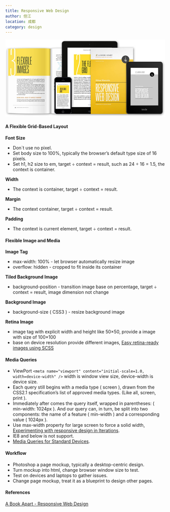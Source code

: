 ```yaml
---
title: Responsive Web Design
author: 但江
location: 成都 
category: design
---
```


![Responsive Web Design](/images/responsive-web-design.jpg)

#### A Flexible Grid-Based Layout

**Font Size**

* Don`t use no pixel.
* Set body size to 100%, typically the browser’s default type size of 16 pixels.
* Set h1, h2 size to em, target ÷ context = result, such as 24 ÷ 16 = 1.5, the context is container.

**Width**

* The context is container, target ÷ context = result.

**Margin**

* The context container, target ÷ context = result.

**Padding**

* The context is current element, target ÷ context = result.

#### Flexible Image and Media

**Image Tag**

* max-width: 100% - let browser automatically resize image
* overflow: hidden - cropped to fit inside its container

**Tiled Background Image**

* background-position - transition image base on percentage, target ÷ context = result, image dimension not change

**Background Image**

* background-size ( CSS3 ) - resize background image

**Retina Image**

* image tag with explicit width and height like 50×50, provide a image with size of 100×100
* base on device resolution provide different images, [Easy retina-ready images using SCSS](http://37signals.com/svn/posts/3271-easy-retina-ready-images-using-scss)

#### Media Queries

* ViewPort `<meta name="viewport" content="initial-scale=1.0, width=device-width" />` width is window view size, device-width is device size.
* Each query still begins with a media type ( screen ), drawn from the CSS2.1 specification’s list of approved media types.  (Like all, screen, print ).
* Immediately after comes the query itself, wrapped in parentheses: ( min-width: 1024px ). And our query can, in turn, be split into two components: the name of a feature ( min-width ) and a corresponding value ( 1024px ).
* Use max-width property for large screen to force a solid width, [Experimenting with responsive design in Iterations](http://37signals.com/svn/posts/2661-experimenting-with-responsive-design-in-iterations).
* IE8 and below is not support.
* [Media Queries for Standard Devices](http://css-tricks.com/snippets/css/media-queries-for-standard-devices/).

#### Workflow

* Photoshop a page mockup, typically a desktop-centric design.
* Turn mockup into html, change browser window size to test.
* Test on devices and laptops to gather issues.
* Change page mockup, treat it as a blueprint to design other pages.

#### References

[A Book Apart - Responsive Web Design](http://abookapart.com/products/responsive-web-design)

